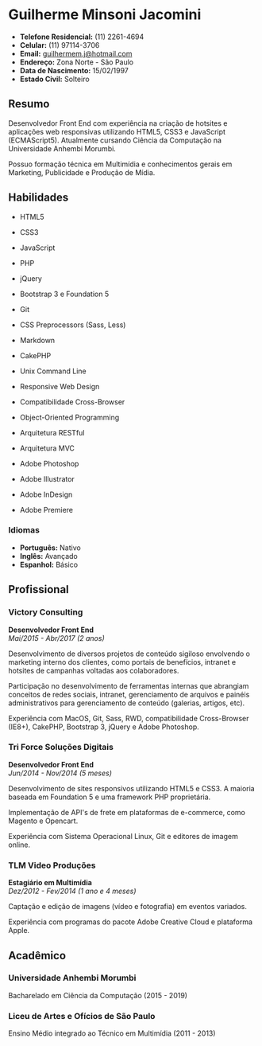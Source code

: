 
Guilherme Minsoni Jacomini
===========================

- **Telefone Residencial:** (11) 2261-4694
- **Celular:** (11) 97114-3706
- **Email:** guilhermem.j@hotmail.com
- **Endereço:** Zona Norte - São Paulo
- **Data de Nascimento:** 15/02/1997
- **Estado Civil:** Solteiro


Resumo
-------

Desenvolvedor Front End com experiência na criação de hotsites e aplicações web responsivas utilizando HTML5, CSS3 e JavaScript (ECMAScript5). Atualmente cursando Ciência da Computação na Universidade Anhembi Morumbi.

Possuo formação técnica em Multimídia e conhecimentos gerais em Marketing, Publicidade e Produção de Mídia.


Habilidades
-------------


- HTML5
- CSS3
- JavaScript
- PHP


- jQuery
- Bootstrap 3 e Foundation 5
- Git
- CSS Preprocessors (Sass, Less)
- Markdown
- CakePHP
- Unix Command Line


- Responsive Web Design
- Compatibilidade Cross-Browser
- Object-Oriented Programming
- Arquitetura RESTful
- Arquitetura MVC


- Adobe Photoshop
- Adobe Illustrator
- Adobe InDesign
- Adobe Premiere

### Idiomas
- **Português:** Nativo
- **Inglês:**    Avançado
- **Espanhol:**  Básico


Profissional
-------------

### Victory Consulting
**Desenvolvedor Front End**  
*Mai/2015 - Abr/2017 (2 anos)*

Desenvolvimento de diversos projetos de conteúdo sigiloso envolvendo o marketing interno dos clientes, como portais de benefícios, intranet e hotsites de campanhas voltadas aos colaboradores.

Participação no desenvolvimento de ferramentas internas que abrangiam conceitos de redes sociais, intranet, gerenciamento de arquivos e painéis administrativos para gerenciamento de conteúdo (galerias, artigos, etc).

Experiência com MacOS, Git, Sass, RWD, compatibilidade Cross-Browser (IE8+), CakePHP, Bootstrap 3, jQuery e Adobe Photoshop.

### Tri Force Soluções Digitais
**Desenvolvedor Front End**  
*Jun/2014 - Nov/2014 (5 meses)*

Desenvolvimento de sites responsivos utilizando HTML5 e CSS3. A maioria baseada em Foundation 5 e uma framework PHP proprietária.

Implementação de API's de frete em plataformas de e-commerce, como Magento e Opencart.

Experiência com Sistema Operacional Linux, Git e editores de imagem online.

### TLM Video Produções
**Estagiário em Multimídia**  
*Dez/2012 - Fev/2014 (1 ano e 4 meses)*

Captação e edição de imagens (vídeo e fotografia) em eventos variados.

Experiência com programas do pacote Adobe Creative Cloud e plataforma Apple.


Acadêmico
----------

### Universidade Anhembi Morumbi
Bacharelado em Ciência da Computação (2015 - 2019)

### Liceu de Artes e Ofícios de São Paulo
Ensino Médio integrado ao Técnico em Multimídia (2011 - 2013)
